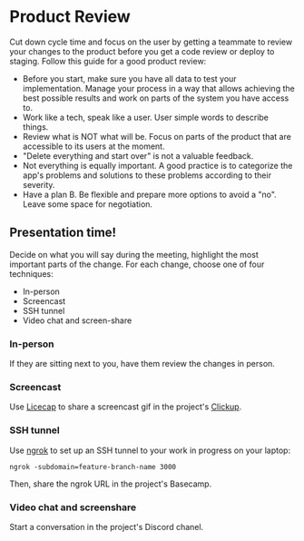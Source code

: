 # Product Review

Cut down cycle time and focus on the user by getting a teammate to review your
changes to the product before you get a code review or deploy to staging. Follow this guide for a good product review:

- Before you start, make sure you have all data to test your implementation. Manage your process in a way that allows achieving the best possible results and work on parts of the system you have access to.
- Work like a tech, speak like a user. User simple words to describe things.
- Review what is NOT what will be. Focus on parts of the product that are accessible to its users at the moment.
- "Delete everything and start over" is not a valuable feedback.
- Not everything is equally important. A good practice is to categorize the app's problems and solutions to these problems according to their severity.
- Have a plan B. Be flexible and prepare more options to avoid a "no". Leave some space for negotiation.

## Presentation time!
Decide on what you will say during the meeting, highlight the most important parts of the change.
For each change, choose one of four techniques:

- In-person
- Screencast
- SSH tunnel
- Video chat and screen-share

### In-person

If they are sitting next to you, have them review the changes in person.

### Screencast

Use [Licecap] to share a screencast gif in the project's [Clickup].

[licecap]: http://www.cockos.com/licecap/
[clickup]: https://clickup.com/

### SSH tunnel

Use [ngrok] to set up an SSH tunnel to your work in progress on your laptop:

```console
ngrok -subdomain=feature-branch-name 3000
```

Then, share the ngrok URL in the project's Basecamp.

[ngrok]: https://ngrok.com/

### Video chat and screenshare

Start a conversation in the project's Discord chanel.
